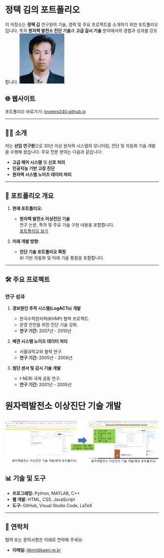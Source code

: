 
# 정택 김의 포트폴리오

이 저장소는 **정택 김** 연구원의 기술, 경력 및 주요 프로젝트를 소개하기 위한 포트폴리오입니다. 특히 **원자력 발전소 진단 기술**과 **고급 감시 기술** 분야에서의 경험과 성과를 강조합니다.
![김정택](김정택.png)
## 🌐 웹사이트
포트폴리오 바로가기: [lovepro240.github.io](https://lovepro240.github.io)

---

## 🧑‍💼 소개
저는 **선임 연구원**으로 30년 이상 원자력 시스템의 모니터링, 진단 및 자동화 기술 개발을 수행해 왔습니다. 주요 전문 분야는 다음과 같습니다:
- **고급 제어 시스템** 및 **신호 처리**
- **인공지능 기반 고장 진단**
- **원자력 시스템 노이즈 데이터 처리**

---

## 📂 포트폴리오 개요

1. **현재 포트폴리오:**
   - **원자력 발전소 이상진단 기술**  
     연구 논문, 특허 및 주요 기술 구현 내용을 포함합니다.  
     [포트폴리오 보기](https://lovepro240.github.io)

2. **미래 개발 방향:**
   - **진단 기술 포트폴리오 확장**  
     AI 기반 자동화 및 미래 기술 통찰을 포함합니다.

---

## 🛠️ 주요 프로젝트

### 연구 성과
1. **경보원인 추적 시스템(LogACTs) 개발**  
   - 한국수력원자력(KHNP) 협력 프로젝트.  
   - 운영 안전을 위한 진단 기술 강화.  
   - **연구 기간:** 2007년 - 2010년

2. **배관 시스템 노이즈 데이터 처리**  
   - 서울대학교와 협력 연구.  
   - **연구 기간:** 2005년 - 2006년

3. **첨단 센서 및 감시 기술 개발**  
   - I-NERI 국제 공동 연구.  
   - **연구 기간:** 2001년 - 2005년
# 원자력발전소 이상진단 기술 개발

![원자력발전소 이상진단 기술 개발](research_image_saved.png)
---

## 📊 기술 및 도구
- **프로그래밍:** Python, MATLAB, C++
- **웹 개발:** HTML, CSS, JavaScript
- **도구:** GitHub, Visual Studio Code, LaTeX

---

## 📜 연락처
협력 또는 문의사항은 아래로 연락해 주세요:
- **이메일:** [jtkim@kaeri.re.kr](mailto:jtkim@kaeri.re.kr)
